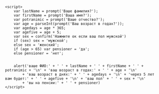 <!DOCTYPE HTML ">
<html>
 <head>
  <meta http-equiv=" Content-Type" content="text/html; charset=utf-8">
<title>Анкета</title>
</head>

<body>

    <script>
        var lastName = prompt('Ваше фамилия?');
        var firstName = prompt('Ваша имя?');
        var potranimic = prompt('Ваше отчество?');
        var age = parseInt(prompt('Ваш возраст в годах?'));
        var agedays = age * 365;
        var agefive = age + 5;
        var sex = confirm('Нажмите ок если ваш пол мужской')
        if (sex) sex = 'мужской';
        else sex = 'женский';
        if (age > 65) var pensioner = 'да';
        else pensioner = 'нет';


        alert('ваше ФИО:' + ' ' + lastName + ' ' + firstName + ' ' + potranimic + '\n' + 'ваш возраст в годах:' + ' ' + age + '\n'
            + 'ваш возраст в днях:' + ' ' + agedays + '\n' + 'через 5 лет вам будет:' + ' ' + agefive + '\n' + 'ваш пол' + ' ' + sex + '\n'
            + 'вы на пенсии:' + ' ' + pensioner)
    </script>

</body>

</html>
